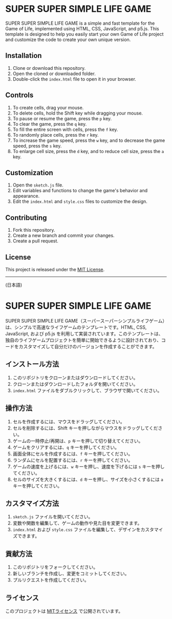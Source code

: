 # SUPER SUPER SIMPLE LIFE GAME

SUPER SUPER SIMPLE LIFE GAME is a simple and fast template for the Game of Life, implemented using HTML, CSS, JavaScript, and p5.js. This template is designed to help you easily start your own Game of Life project and customize the code to create your own unique version.

## Installation

1. Clone or download this repository.
2. Open the cloned or downloaded folder.
3. Double-click the `index.html` file to open it in your browser.

## Controls

1. To create cells, drag your mouse.
2. To delete cells, hold the Shift key while dragging your mouse.
3. To pause or resume the game, press the `p` key.
4. To clear the game, press the `q` key.
5. To fill the entire screen with cells, press the `f` key.
6. To randomly place cells, press the `r` key.
7. To increase the game speed, press the `w` key, and to decrease the game speed, press the `s` key.
8. To enlarge cell size, press the `d` key, and to reduce cell size, press the `a` key.

## Customization

1. Open the `sketch.js` file.
2. Edit variables and functions to change the game's behavior and appearance.
3. Edit the `index.html` and `style.css` files to customize the design.

## Contributing

1. Fork this repository.
2. Create a new branch and commit your changes.
3. Create a pull request.

## License

This project is released under the [MIT License](LICENSE.md).

---
(日本語)

# SUPER SUPER SIMPLE LIFE GAME

SUPER SUPER SIMPLE LIFE GAME（スーパースーパーシンプルライフゲーム）は、シンプルで高速なライフゲームのテンプレートです。HTML, CSS, JavaScript, および p5.js を利用して実装されています。このテンプレートは、独自のライフゲームプロジェクトを簡単に開始できるように設計されており、コードをカスタマイズして自分だけのバージョンを作成することができます。

## インストール方法

1. このリポジトリをクローンまたはダウンロードしてください。
2. クローンまたはダウンロードしたフォルダを開いてください。
3. `index.html` ファイルをダブルクリックして、ブラウザで開いてください。

## 操作方法

1. セルを作成するには、マウスをドラッグしてください。
2. セルを削除するには、Shift キーを押しながらマウスをドラッグしてください。
3. ゲームの一時停止/再開は、`p` キーを押して切り替えてください。
4. ゲームをクリアするには、`q` キーを押してください。
5. 画面全体にセルを作成するには、`f` キーを押してください。
6. ランダムにセルを配置するには、`r` キーを押してください。
7. ゲームの速度を上げるには、`w` キーを押し、速度を下げるには `s` キーを押してください。
8. セルのサイズを大きくするには、`d` キーを押し、サイズを小さくするには `a` キーを押してください。

## カスタマイズ方法

1. `sketch.js` ファイルを開いてください。
2. 変数や関数を編集して、ゲームの動作や見た目を変更できます。
3. `index.html` および `style.css` ファイルを編集して、デザインをカスタマイズできます。

## 貢献方法

1. このリポジトリをフォークしてください。
2. 新しいブランチを作成し、変更をコミットしてください。
3. プルリクエストを作成してください。

## ライセンス

このプロジェクトは [MITライセンス](LICENSE.md) で公開されています。
